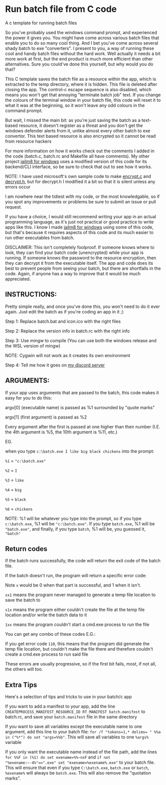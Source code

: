 # Run batch file from C code
A c template for running batch files

So you've probably used the windows command prompt, and experienced the power it gives you. You might have come across various batch files that enable you to do so many cool thing. And I bet you've come across several shady batch to exe "converters". I present to you, a way of running these cool and handy batch files without the hard work. Well actually it needs a bit more work at first, but the end product is much more efficient than other alternatives. Sure you could've done this yourself, but why would you do that?

This C template saves the batch file as a resource within the app, which is extracted to the temp directory, where it is hidden. This file is deleted after closing the app. The control-c escape sequence is also disabled, which means you won't get that annoying "terminate batch job" text. If you change the colours of the terminal window in your batch file, this code will reset it to what it was at the beginning, so it won't leave any odd colours in the command prompt.

But wait, I missed the main bit: as you're just saving the batch as a text-based resource, it doesn't register as a threat and you don't get the windows defender alerts from it, unlike almost every other batch to exe convertor. This text based resource is also encrypted so it cannot be read from resource hackers

For more information on how it works check out the comments I added in the code (batch.c, batch.rc and Makefile all have comments). My other project [jailm8 for windows](https://github.com/SarKaa/jailm8-windows) uses a modified version of this code for its backend/CLI interface, so be sure to check that out to see how it works.

NOTE: I have used microsoft's own sample code to make [encrypt.c](https://docs.microsoft.com/en-us/windows/win32/seccrypto/example-c-program-encrypting-a-file) and [decrypt.h](https://docs.microsoft.com/en-us/windows/win32/seccrypto/example-c-program-decrypting-a-file), but for decrypt.h I modified it a bit so that it is silent unless any errors occur

I am nowhere near the tidiest with my code, or the most knowledgable, so if you spot any improvements or problems be sure to submit an issue or pull request. 

If you have a choice, I would still recommend writing your app in an actual programming language, as it's just not practical or good practice to write apps like this. I know I made [jailm8 for windows](https://github.com/SarKaa/jailm8-windows) using some of this code, but that's because it requires aspects of this code and its much easier to run other executables from batch.

DISCLAIMER: This isn't completely foolproof. If someone knows where to look, they can find your batch code (unencrypted) while your app is running. If someone knows the password to the resource encryption, then they can decrypt it from the executable itself. The app and code does its best to prevent people from seeing your batch, but there are shortfalls in the code. Again, if anyone has a way to improve that it would be much appreciated. 

## INSTRUCTIONS: 
Pretty simple really, and once you've done this, you won't need to do it ever again. Just edit the batch as if you're coding an app in it ;)

Step 1: Replace batch.bat and icon.ico with the right files

Step 2: Replace the version info in batch.rc with the right info

Step 3: Use mingw to compile (You can use both the windows release and the WSL version of mingw)

NOTE: Cygwin will not work as it creates its own environment

Step 4: Tell me how it goes on [my discord server](https://discord.gg/VDUFB3gpeQ)


## ARGUMENTS:

If your app uses arguments that are passed to the batch, this code makes it easy for you to do this:

argv[0] (executable name) is passed as %1 surrounded  by "quote marks"

argv[1] (first argument) is passed as %2

Every argument after the first is passed at one higher than their number (I.E. the 4th argument is %5, the 10th argument is %11, etc.)


EG.

when you type ```c:\batch.exe I like big black chickens``` into the prompt:

```%1``` = ```"c:\batch.exe"```

```%2``` = ```I```

```%3``` = ```like```

```%4``` = ```big```

```%5``` = ```black```

```%6``` = ```chickens```

NOTE: %1 will be whatever you type into the prompt, so if you type ```c:\batch.exe```, %1 will be ```"c:\batch.exe"```. If you type ```batch.exe```, %1 will be ```"batch.exe"```, and finally, if you type ```batch```, %1 will be, you guessed it, ```"batch"```

## Return codes
If the batch runs successfully, the code will return the exit code of the batch file.

If the batch doesn't run, the program will return a specific error code:

Note ```x``` would be 0 when that part is successful, and 1 when it isn't.

```xx1``` means the program never managed to generate a temp file location to save the batch to

```x1x``` means the program either couldn't create the file at the temp file location and/or write the batch data to it

```1xx``` means the program couldn't start a cmd.exe process to run the file

You can get any combo of these codes E.G.:

If you get error code ```110```, this means that the program did generate the temp file location, but couldn't make the file there and therefore couldn't create a cmd.exe process to run said file

These errors are usually progressive, so if the first bit fails, most, if not all, the others will too.
## Extra Tips
Here's a selection of tips and tricks to use in your batch/c app

If you want to add a manifest to your app, add the line ```CREATEPROCESS_MANIFEST_RESOURCE_ID RT_MANIFEST batch.manifest``` to batch.rc, and save your ```batch.manifest``` file in the same directory

If you want to save all variables except the executable name to one argument, add this line to your batch file: ```for /f "tokens=1,* delims= " %%a in ("%*") do set "args=%%b"```. This will save all variables to one ```%args%``` variable

If you only want the executable name instead of the file path, add the lines ```for %%F in (%1) do set exename=%%~nxF``` and ```if not "%exename:~-4%"==".exe" set "exename=%exename%.exe"``` to your batch file. This will ensure that even if you type ```C:\batch.exe```, ```batch.exe``` or ```batch```, ```%exename%``` will always be ```batch.exe```. This will also remove the "quotation marks".

